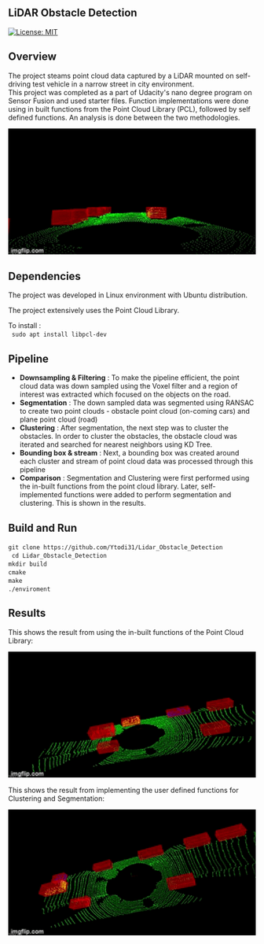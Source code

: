 ## LiDAR Obstacle Detection


[![License: MIT](https://img.shields.io/badge/License-MIT-yellow.svg)](https://opensource.org/licenses/MIT)

## Overview
The project steams point cloud data captured by a LiDAR mounted on self-driving test vehicle in a narrow street in city environment. \
This project was completed as a part of Udacity's nano degree program on Sensor Fusion and used starter files.
Function implementations were done using in built functions from the Point Cloud Library (PCL), followed by self defined functions. An analysis is done between the two methodologies.

<p align="center">
  <img src="/data/lidar_xy_view.gif" width="512" height = "256" title="Detection of Obstacle from LiDAR data">
</p>

## Dependencies
The project was developed in Linux environment with Ubuntu distribution.

The project extensively uses the Point Cloud Library.

To install : \
` sudo apt install libpcl-dev`

## Pipeline

* **Downsampling & Filtering** : To make the pipeline efficient, the point cloud data was down sampled using the Voxel filter and a region of interest was extracted which focused on the objects on the road.
* **Segmentation** : The down sampled data was segmented using RANSAC to create two point clouds - obstacle point cloud (on-coming cars) and plane point cloud (road)
* **Clustering** : After segmentation, the next step was to cluster the obstacles. In order to cluster the obstacles, the obstacle cloud was iterated and searched for nearest neighbors using KD Tree.
* **Bounding box & stream** : Next, a bounding box was created around each cluster and stream of point cloud data was processed through this pipeline
* **Comparison** : Segmentation and Clustering were first performed using the in-built functions from the point cloud library. Later, self-implemented functions were added to perform segmentation and clustering. This is shown in the results.



## Build and Run

`git clone https://github.com/Ytodi31/Lidar_Obstacle_Detection` \
` cd Lidar_Obstacle_Detection` \
` mkdir build ` \
`cmake` \
`make` \
`./enviroment`


## Results

This shows the result from using the in-built functions of the Point Cloud Library:
<p align="center">
  <img src="/data/pcl_fps.gif" width="512" height = "256" title="Detection of Obstacle from LiDAR data">
</p>

This shows the result from implementing the user defined functions for Clustering and Segmentation:

<p align="center">
  <img src="/data/lidar_fps_view.gif" width="512" height = "256" title="Detection of Obstacle from LiDAR data">
</p>
